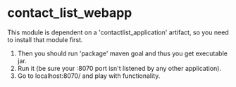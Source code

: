# contact_list_webapp
This module is dependent on a 'contactlist_application' artifact, so you need to install
that module first. 
1) Then you should run 'package' maven goal and thus you get executable jar.
2) Run it (be sure your :8070 port isn't listened by any other application).
3) Go to localhost:8070/ and play with functionality.
